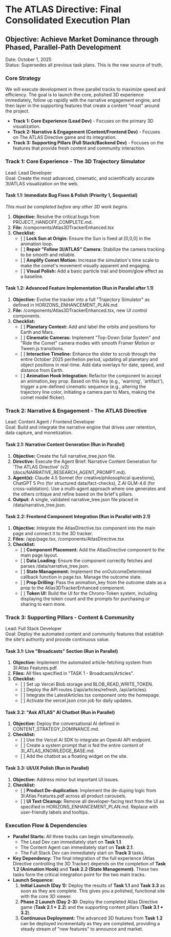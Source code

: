 # **The ATLAS Directive: Final Consolidated Execution Plan**

## **Objective: Achieve Market Dominance through Phased, Parallel-Path Development**

Date: October 1, 2025  
Status: Supersedes all previous task plans. This is the new source of truth.

### **Core Strategy**

We will execute development in three parallel tracks to maximize speed and efficiency. The goal is to launch the core, polished 3D experience immediately, follow up rapidly with the narrative engagement engine, and then layer in the supporting features that create a content "moat" around the project.

* **Track 1: Core Experience (Lead Dev)** \- Focuses on the primary 3D visualization.  
* **Track 2: Narrative & Engagement (Content/Frontend Dev)** \- Focuses on The ATLAS Directive game and its integration.  
* **Track 3: Supporting Pillars (Full Stack/Backend Dev)** \- Focuses on the features that provide fresh content and community interaction.

### **Track 1: Core Experience \- The 3D Trajectory Simulator**

Lead: Lead Developer  
Goal: Create the most advanced, cinematic, and scientifically accurate 3I/ATLAS visualization on the web.

#### **Task 1.1: Immediate Bug Fixes & Polish (Priority 1, Sequential)**

*This must be completed before any other 3D work begins.*

1. **Objective:** Resolve the critical bugs from PROJECT\_HANDOFF\_COMPLETE.md.  
2. **File:** /components/Atlas3DTrackerEnhanced.tsx  
3. **Checklist:**  
   * \[ \] **Lock Sun at Origin:** Ensure the Sun is fixed at \[0,0,0\] in the animation loop.  
   * \[ \] **Repair "Follow 3I/ATLAS" Camera:** Stabilize the camera tracking to be smooth and reliable.  
   * \[ \] **Amplify Comet Motion:** Increase the simulation's time scale to make the comet's movement visually apparent and engaging.  
   * \[ \] **Visual Polish:** Add a basic particle trail and bloom/glow effect as a baseline.

#### **Task 1.2: Advanced Feature Implementation (Run in Parallel after 1.1)**

1. **Objective:** Evolve the tracker into a full "Trajectory Simulator" as defined in HORIZONS\_ENHANCEMENT\_PLAN.md.  
2. **File:** /components/Atlas3DTrackerEnhanced.tsx, new UI control components.  
3. **Checklist:**  
   * \[ \] **Planetary Context:** Add and label the orbits and positions for Earth and Mars.  
   * \[ \] **Cinematic Cameras:** Implement "Top-Down Solar System" and "Ride the Comet" camera modes with smooth Framer Motion or Tween.js transitions.  
   * \[ \] **Interactive Timeline:** Enhance the slider to scrub through the entire October 2025 perihelion period, updating all planetary and object positions in real-time. Add data overlays for date, speed, and distance from Earth.  
   * \[ \] **Animation Hook Integration:** Refactor the component to accept an animation\_key prop. Based on this key (e.g., 'warning', 'artifact'), trigger a pre-defined cinematic sequence (e.g., altering the trajectory line color, initiating a camera pan to Mars, making the comet model flicker).

### **Track 2: Narrative & Engagement \- The ATLAS Directive**

Lead: Content Agent / Frontend Developer  
Goal: Build and integrate the narrative engine that drives user retention, data capture, and monetization.

#### **Task 2.1: Narrative Content Generation (Run in Parallel)**

1. **Objective:** Create the full narrative\_tree.json file.  
2. **Directive:** Execute the Agent Brief: Narrative Content Generation for 'The ATLAS Directive' (v2) (docs/NARRATIVE\_RESEARCH\_AGENT\_PROMPT.md).  
3. **Agent(s):** Claude 4.5 Sonnet (for creative/philosophical questions), ChatGPT 5 Pro (for structured data/fact-checks), Z.AI GLM-4.6 (for cross-validation). Use a multi-agent approach where one generates and the others critique and refine based on the brief's pillars.  
4. **Output:** A single, validated narrative\_tree.json file placed in /data/narrative\_tree.json.

#### **Task 2.2: Frontend Component Integration (Run in Parallel with 2.1)**

1. **Objective:** Integrate the AtlasDirective.tsx component into the main page and connect it to the 3D tracker.  
2. **Files:** /app/page.tsx, /components/AtlasDirective.tsx  
3. **Checklist:**  
   * \[ \] **Component Placement:** Add the AtlasDirective component to the main page layout.  
   * \[ \] **Data Loading:** Ensure the component correctly fetches and parses /data/narrative\_tree.json.  
   * \[ \] **State Management:** Implement the onOutcomeDetermined callback function in page.tsx. Manage the outcome state.  
   * \[ \] **Prop Drilling:** Pass the animation\_key from the outcome state as a prop to the Atlas3DTrackerEnhanced component.  
   * \[ \] **Token UI:** Build the UI for the Chrono-Token system, including displaying the token count and the prompts for purchasing or sharing to earn more.

### **Track 3: Supporting Pillars \- Content & Community**

Lead: Full Stack Developer  
Goal: Deploy the automated content and community features that establish the site's authority and provide continuous value.

#### **Task 3.1: Live "Broadcasts" Section (Run in Parallel)**

1. **Objective:** Implement the automated article-fetching system from 3I:Atlas Features.pdf.  
2. **Files:** All files specified in "TASK 1 \- Broadcasts/Articles".  
3. **Checklist:**  
   * \[ \] Set up Vercel Blob storage and BLOB\_READ\_WRITE\_TOKEN.  
   * \[ \] Deploy the API routes (/api/articles/refresh, /api/articles).  
   * \[ \] Integrate the LatestArticles.tsx component onto the homepage.  
   * \[ \] Activate the vercel.json cron job for daily updates.

#### **Task 3.2: "Ask ATLAS" AI Chatbot (Run in Parallel)**

1. **Objective:** Deploy the conversational AI defined in CONTENT\_STRATEGY\_DOMINANCE.md.  
2. **Checklist:**  
   * \[ \] Use the Vercel AI SDK to integrate an OpenAI API endpoint.  
   * \[ \] Create a system prompt that is fed the entire content of 3I\_ATLAS\_KNOWLEDGE\_BASE.md.  
   * \[ \] Add the chatbot as a floating widget on the site.

#### **Task 3.3: UI/UX Polish (Run in Parallel)**

1. **Objective:** Address minor but important UI issues.  
2. **Checklist:**  
   * \[ \] **Product De-duplication:** Implement the de-duping logic from 3I:Atlas Features.pdf across all product carousels.  
   * \[ \] **UI Text Cleanup:** Remove all developer-facing text from the UI as specified in HORIZONS\_ENHANCEMENT\_PLAN.md. Replace with user-friendly labels and tooltips.

### **Execution Flow & Dependencies**

* **Parallel Starts:** All three tracks can begin simultaneously.  
  * The Lead Dev can immediately start on **Task 1.1**.  
  * The Content Agent can immediately start on **Task 2.1**.  
  * The Full Stack Dev can immediately start on **Track 3** tasks.  
* **Key Dependency:** The final integration of the full experience (Atlas Directive controlling the 3D Tracker) depends on the completion of **Task 1.2 (Animation Hook)** and **Task 2.2 (State Management)**. These two tasks form the critical integration point for the two main tracks.  
* **Launch Sequence:**  
  1. **Initial Launch (Day 1):** Deploy the results of **Task 1.1** and **Task 3.3** as soon as they are complete. This gives you a polished, functional site with the core 3D viewer.  
  2. **Phase 2 Launch (Day 2-3):** Deploy the completed Atlas Directive game (**Task 2.1 \+ 2.2**) and the supporting content pillars (**Task 3.1 \+ 3.2**).  
  3. **Continuous Deployment:** The advanced 3D features from **Task 1.2** can be deployed incrementally as they are completed, providing a steady stream of "new features" to announce and market.